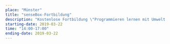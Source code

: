 ```yaml
---
place: "Münster"
title: "senseBox-Fortbildung"
description: "Kostenlose Fortbildung \"Programmieren lernen mit Umwelt Sensorik\" am Institut für Geoinformatik Anmeldung per Mail an <a href=\"mailto:info@sensebox.de?subject=Anmeldung Lehrerfortbildung 22.03.2019\">info@sensebox.de</a>"
starting-date: 2019-03-22
time: "14:00-17:00"
ending-date: 2019-03-22
---
```

